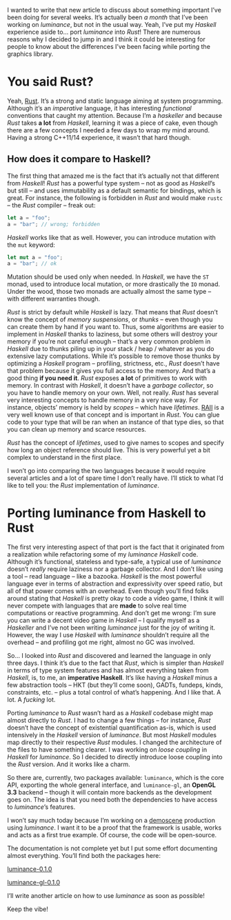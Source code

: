 I wanted to write that new article to discuss about something important I’ve been doing for several 
weeks. It’s actually been *a month* that I’ve been working on *luminance*, but not in the usual
way. Yeah, I’ve put my *Haskell* experience aside to… port *luminance* into *Rust*! There are
numerous reasons why I decided to jump in and I think it could be interesting for people to know
about the differences I’ve been facing while porting the graphics library.

# You said Rust?

Yeah, [Rust](https://www.rust-lang.org). It’s a strong and static language aiming at system
programming. Although it’s an *imperative* language, it has interesting *functional* conventions
that caught my attention. Because I’m a *haskeller* and because *Rust* takes **a lot** from
*Haskell*, learning it was a piece of cake, even though there are a few concepts I needed a few days
to wrap my mind around. Having a strong C++11/14 experience, it wasn’t that hard though.

## How does it compare to Haskell?

The first thing that amazed me is the fact that it’s actually not that different from *Haskell*!
*Rust* has a powerful type system – not as good as *Haskell*’s but still – and uses immutability as
a default semantic for bindings, which is great. For instance, the following is forbidden in *Rust*
and would make `rustc` – the *Rust* compiler – freak out:

```rust
let a = "foo";
a = "bar"; // wrong; forbidden
```

*Haskell* works like that as well. However, you can introduce mutation with the `mut` keyword:

```rust
let mut a = "foo";
a = "bar"; // ok
```

Mutation should be used only when needed. In *Haskell*, we have the `ST` monad, used to introduce
local mutation, or more drastically the `IO` monad. Under the wood, those two monads are actually
almost the same type – with different warranties though.

*Rust* is strict by default while *Haskell* is lazy. That means that *Rust* doesn’t know the concept
of *memory suspensions*, or *thunks* – even though you can create them by hand if you want to. Thus,
some algorithms are easier to implement in *Haskell* thanks to laziness, but some others will
destroy your memory if you’re not careful enough – that’s a very common problem in *Haskell* due to
thunks piling up in your stack / heap / whatever as you do extensive lazy computations. While it’s
possible to remove those thunks by optimizing a *Haskell* program – profiling, strictness, etc.,
*Rust* doesn’t have that problem because it gives you full access to the memory. And that’s a good
thing **if you need it**. *Rust* exposes **a lot** of primitives to work with memory. In contrast
with *Haskell*, it doesn’t have a *garbage collector*, so you have to handle memory on your own. Well,
not really. *Rust* has several very interesting concepts to handle memory in a very nice way. For
instance, objects’ memory is held by *scopes* – which have *lifetimes*.
[RAII](https://en.wikipedia.org/wiki/Resource_Acquisition_Is_Initialization) is a very well known
use of that concept and is important in *Rust*. You can glue code to your type that will be ran when
an instance of that type dies, so that you can clean up memory and scarce resources.

*Rust* has the concept of *lifetimes*, used to give names to scopes and specify how long an object
reference should live. This is very powerful yet a bit complex to understand in the first place.

I won’t go into comparing the two languages because it would require several articles and a lot of
spare time I don’t really have. I’ll stick to what I’d like to tell you: the *Rust* implementation
of *luminance*.

# Porting luminance from Haskell to Rust

The first very interesting aspect of that port is the fact that it originated from a realization
while refactoring some of my *luminance* *Haskell* code. Although it’s functional, stateless and
type-safe, a typical use of *luminance* doesn’t *really* require laziness nor a garbage collector.
And I don’t like using a tool – read language – like a bazooka. *Haskell* is the most powerful
language ever in terms of abstraction and expressivity over speed ratio, but all of that power comes
with an overhead. Even though you’ll find folks around stating that *Haskell* is pretty okay to code
a video game, I think it will never compete with languages that are **made** to solve real time
computations or reactive programming. And don’t get me wrong: I’m sure you can write a decent video
game in *Haskell* – I qualify myself as a *Haskeller* and I’ve not been writing *luminance* just for
the joy of writing it. However, the way I use *Haskell* with *luminance* shouldn’t require all the
overhead – and profiling got me right, almost no GC was involved.

So… I looked into *Rust* and discovered and learned the language in only three days. I think it’s due
to the fact that *Rust*, which is simpler than *Haskell* in terms of type system features and has
almost everything taken from *Haskell*, is, to me, an **imperative Haskell**. It’s like having a
*Haskell* minus a few abstraction tools – HKT (but they’ll come soon), GADTs, fundeps, kinds,
constraints, etc. – plus a total control of what’s happening. And I like that. A lot. A *fucking*
lot.

Porting *luminance* to *Rust* wasn’t hard as a *Haskell* codebase might map almost directly to
*Rust*. I had to change a few things – for instance, *Rust* doesn’t have the concept of existential
quantification as-is, which is used intensively in the *Haskell* version of *luminance*. But most
*Haskell* modules map directly to their respective *Rust* modules. I changed the architecture of
the files to have something clearer. I was working on *loose coupling* in *Haskell* for *luminance*.
So I decided to directly introduce loose coupling into the *Rust* version. And it works like a
charm.

So there are, currently, two packages available: `luminance`, which is the core API, exporting the
whole general interface, and `luminance-gl`, an **OpenGL 3.3** backend – though it will contain more
backends as the development goes on. The idea is that you need both the dependencies to have access
to *luminance*’s features.

I won’t say much today because I’m working on a [demoscene](https://en.wikipedia.org/wiki/Demoscene)
production using *luminance*. I want it to be a proof that the framework is usable, works and acts
as a first true example. Of course, the code will be open-source.

The documentation is not complete yet but I put some effort documenting almost everything. You’ll
find both the packages here:

[luminance-0.1.0](https://crates.io/crates/luminance)

[luminance-gl-0.1.0](https://crates.io/crates/luminance-gl)

I’ll write another article on how to use *luminance* as soon as possible!

Keep the vibe!
